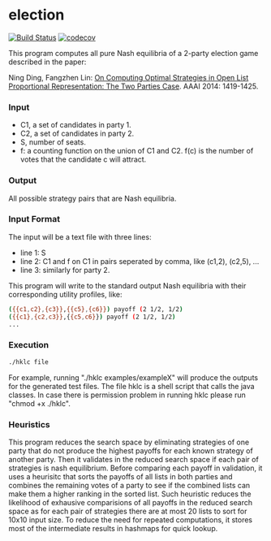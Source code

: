 # election

[![Build Status](https://travis-ci.org/waitingcheung/election.svg?branch=master)](https://travis-ci.org/waitingcheung/election)
[![codecov](https://codecov.io/gh/waitingcheung/election/branch/master/graph/badge.svg)](https://codecov.io/gh/waitingcheung/election)

This program computes all pure Nash equilibria of a 2-party election game described in the paper:

Ning Ding, Fangzhen Lin: [On Computing Optimal Strategies in Open List
Proportional Representation: The Two Parties Case]. AAAI 2014:
1419-1425.

### Input
- C1, a set of candidates in party 1.
- C2, a set of candidates in party 2.
- S, number of seats.
- f: a counting function on the union of C1 and C2. f(c) is the number
 of votes that the candidate c will attract.

### Output
All possible strategy pairs that are Nash equilibria.

### Input Format
The input will be a text file with three lines:
- line 1: S
- line 2: C1 and f on C1 in pairs seperated by comma, like (c1,2),
(c2,5), ...
- line 3: similarly for party 2.

This program will write to the standard output Nash equilibria with
their corresponding utility profiles, like:

```sh
({{c1,c2},{c3}},{{c5},{c6}}) payoff (2 1/2, 1/2)
({{c1},{c2,c3}},{{c5,c6}}) payoff (2 1/2, 1/2)
...
```

### Execution

```sh
./hklc file
```

For example, running "./hklc examples/exampleX" will produce the outputs for the generated test files. The file hklc is a shell script that calls the java classes. In case there is permission problem in running hklc please run "chmod +x ./hklc".

### Heuristics

This program reduces the search space by eliminating strategies of one party that do not produce the highest payoffs for each known strategy of another party. Then it validates in the reduced search space if each pair of strategies is nash equilibrium. Before comparing each payoff in validation, it uses a heurisitc that sorts the payoffs of all lists in both parties and combines the remaining votes of a party to see if the combined lists can make them a higher ranking in the sorted list. Such heuristic reduces the likelihood of exhausive comparisions of all payoffs in the reduced search space as for each pair of strategies there are at most 20 lists to sort for 10x10 input size. To reduce the need for repeated computations, it stores most of the intermediate results in hashmaps for quick lookup.

[On Computing Optimal Strategies in Open List Proportional Representation: The Two Parties Case]: http://www.aaai.org/ocs/index.php/AAAI/AAAI14/paper/view/8452
